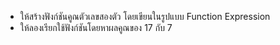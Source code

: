 - ให้สร้างฟังก์ชันคูณตัวเลขสองตัว โดยเขียนในรูปแบบ Function Expression
- ให้ลองเรียกใช้ฟังก์ชันโดยหาผลคูณของ 17 กับ 7
